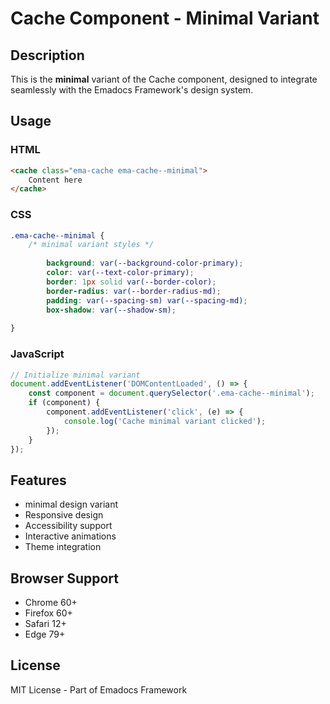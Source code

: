 # Cache Component - Minimal Variant

## Description
This is the **minimal** variant of the Cache component, designed to integrate seamlessly with the Emadocs Framework's design system.

## Usage

### HTML
```html
<cache class="ema-cache ema-cache--minimal">
    Content here
</cache>
```

### CSS
```css
.ema-cache--minimal {
    /* minimal variant styles */
    
        background: var(--background-color-primary);
        color: var(--text-color-primary);
        border: 1px solid var(--border-color);
        border-radius: var(--border-radius-md);
        padding: var(--spacing-sm) var(--spacing-md);
        box-shadow: var(--shadow-sm);
    
}
```

### JavaScript
```javascript
// Initialize minimal variant
document.addEventListener('DOMContentLoaded', () => {
    const component = document.querySelector('.ema-cache--minimal');
    if (component) {
        component.addEventListener('click', (e) => {
            console.log('Cache minimal variant clicked');
        });
    }
});
```

## Features
- minimal design variant
- Responsive design
- Accessibility support
- Interactive animations
- Theme integration

## Browser Support
- Chrome 60+
- Firefox 60+
- Safari 12+
- Edge 79+

## License
MIT License - Part of Emadocs Framework
